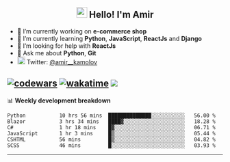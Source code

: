 <h2 align="center"><img src="https://media.giphy.com/media/hvRJCLFzcasrR4ia7z/giphy.gif" width="25px"> Hello! I'm Amir</h2>

- 🔭 I’m currently working on **e-commerce shop**
- 🌱 I’m currently learning **Python**, **JavaScript**, **ReactJs** and **Django**
- 🤔 I’m looking for help with **ReactJs**
- 💬 Ask me about **Python**, **Git**
- <img alt="Amir Kamolov | Twitter" width="18px" src="https://raw.githubusercontent.com/peterthehan/peterthehan/master/assets/twitter.svg" /> Twitter: [@amir__kamolov ](https://twitter.com/amir__kamolov)

[![codewars](https://www.codewars.com/users/Kamolov%20Amir/badges/micro)](https://www.codewars.com/users/Kamolov%20Amir)
[![wakatime](https://wakatime.com/badge/user/12da36de-2fca-4ef2-bb44-ec10c4750b61.svg)](https://wakatime.com/@12da36de-2fca-4ef2-bb44-ec10c4750b61)
![](https://komarev.com/ghpvc/?username=Amir0715&style=flat-square)
---

📊 **Weekly development breakdown**
<!--START_SECTION:waka-->

```text
Python           10 hrs 56 mins  ██████████████░░░░░░░░░░░   56.00 %
Blazor           3 hrs 34 mins   ████▓░░░░░░░░░░░░░░░░░░░░   18.28 %
C#               1 hr 18 mins    █▓░░░░░░░░░░░░░░░░░░░░░░░   06.71 %
JavaScript       1 hr 3 mins     █▒░░░░░░░░░░░░░░░░░░░░░░░   05.44 %
CSHTML           56 mins         █▒░░░░░░░░░░░░░░░░░░░░░░░   04.82 %
SCSS             46 mins         █░░░░░░░░░░░░░░░░░░░░░░░░   03.93 %
```

<!--END_SECTION:waka-->

---
